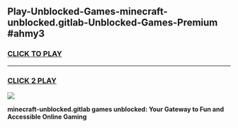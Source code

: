 
## Play-Unblocked-Games-minecraft-unblocked.gitlab-Unblocked-Games-Premium #ahmy3
<h3>
<a href="https://premium.freeplayer.one?title=minecraft-unblocked.gitlab&ref=12M">CLICK TO PLAY</a></h3>
<hr>

<h3>
<a href="https://premium.freeplayer.one?title=minecraft-unblocked.gitlab&ref=12M">CLICK 2 PLAY</a>
  
</h3>

<a href="https://premium.freeplayer.one?title=minecraft-unblocked.gitlab&ref=12M"><img src="https://clearcache.store/games.png"></a>


**minecraft-unblocked.gitlab games unblocked: Your Gateway to Fun and Accessible Online Gaming**
